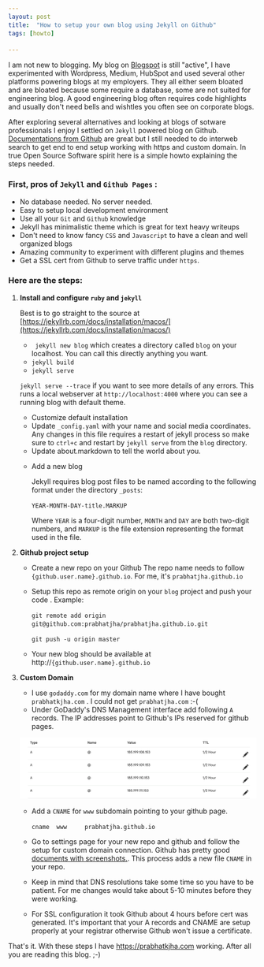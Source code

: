 ```yaml
---
layout: post
title:  "How to setup your own blog using Jekyll on Github"
tags: [howto]

---
```


I am not new to blogging. My blog on [Blogspot](https://prabhatkjha.blogspot.com) is still "active", I have experimented with Wordpress, Medium, HubSpot and used several other platforms powering blogs at my employers. They all either seem bloated and are bloated because some require a database, some are not suited for engineering blog. A good engineering blog often requires code highlights and usually don't need bells and wishtles you often see on corporate blogs. 

After exploring several alternatives and looking at blogs of sotware professionals I enjoy I settled on `Jekyll` powered blog on Github. [Documentations from Github](https://help.github.com/en/articles/setting-up-your-github-pages-site-locally-with-jekyll) are great but I still needed to do interweb search to get end to end setup working with https and custom domain. In true Open Source Software spirit here is a simple howto explaining the steps needed.

### First, pros of `Jekyll` and `Github Pages` :

* No database needed. No server needed.
* Easy to setup local development environment 
* Use all your `Git` and `Github` knowledge
* Jekyll has minimalistic theme which is great for text heavy writeups
* Don't need to know fancy `CSS` and `Javascript` to have a clean and well organized blogs
* Amazing community to experiment with different plugins and themes
* Get a SSL cert from Github to serve traffic under `https`. 

### Here are the steps:

1. **Install and configure `ruby` and `jekyll`**

	Best is to go straight to the source at [https://jekyllrb.com/docs/installation/macos/](https://jekyllrb.com/docs/installation/macos/)
	* ` jekyll new blog` which creates a directory called `blog` on your localhost. You can call this directly anything you want.
	* `jekyll build` 
	* `jekyll serve` 

	`jekyll serve --trace` if you want to see more details of any errors.
	This runs a local webserver at `http://localhost:4000` where you can see a running blog with default theme.


	* Customize default installation

	- Update `_config.yaml` with your name and social media coordinates. Any changes in this file requires a restart of jekyll process so make sure to `ctrl+c` and restart by `jekyll serve` from the `blog` directory.
	- Update about.markdown to tell the world about you.

	* Add a new blog 

		Jekyll requires blog post files to be named according to the following format under the directory `_posts`:

		`YEAR-MONTH-DAY-title.MARKUP`

		Where `YEAR` is a four-digit number, `MONTH` and `DAY` are both two-digit numbers, and `MARKUP` is the file extension representing the format used in the file.

2. **Github project setup**

	* Create a new repo on your Github 
		The repo name needs to follow  `{github.user.name}.github.io`. For me, it's `prabhatjha.github.io`
	* Setup this repo as remote origin on your `blog` project and push your code .
		Example: 

		`git remote add origin git@github.com:prabhatjha/prabhatjha.github.io.git`

		`git push -u origin master`
	* Your new blog should be available at http://`{github.user.name}.github.io`

3. **Custom Domain**

	* I use `godaddy.com` for my domain name where I have bought `prabhatkjha.com` . I could not get `prabhatjha.com` :-( 
	* Under GoDaddy's DNS Management interface add following `A` records. The IP addresses point to Github's IPs reserved for github pages.



	![GoDaddy A Record](/assets/godaddy-a-records-github.png)

	* Add a `CNAME` for `www` subdomain pointing to your github page.

		`cname 	www 	prabhatjha.github.io` 

	* Go to settings page for your new repo and github and follow the setup for custom domain connection. Github has pretty good [documents with screenshots.](https://help.github.com/en/articles/adding-or-removing-a-custom-domain-for-your-github-pages-site). This process adds a new file `CNAME` in your repo.
	* Keep in mind that DNS resolutions take some time so you have to be patient. For me changes would take about 5-10 minutes before they were working.
	* For SSL configuration it took Github about 4 hours before cert was generated. It's important that your A records and CNAME are setup properly at your registrar otherwise Github won't issue a certificate. 


That's it. With these steps I have https://prabhatkjha.com working. After all you are reading this blog. ;-)